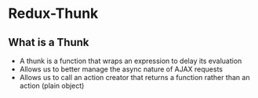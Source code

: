 # Redux-Thunk

## What is a Thunk

- A thunk is a function that wraps an expression to delay its evaluation
- Allows us to better manage the async nature of AJAX requests
- Allows us to call an action creator that returns a function rather than an action (plain object)
